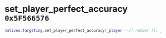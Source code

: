 # set_player_perfect_accuracy `0x5F566576`

```lua
natives.targeting.set_player_perfect_accuracy(_player --[[ number ]], _enabled --[[ boolean ]])
```